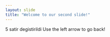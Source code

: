 ```yaml
---
layout: slide
title: "Welcome to our second slide!"
---
```

5 satir degistirildi
Use the left arrow to go back!

